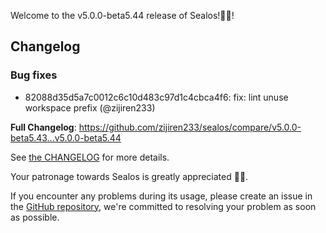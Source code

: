 Welcome to the v5.0.0-beta5.44 release of Sealos!🎉🎉!



## Changelog
### Bug fixes
* 82088d35d5a7c0012c6c10d483c97d1c4cbca4f6: fix: lint unuse workspace prefix (@zijiren233)

**Full Changelog**: https://github.com/zijiren233/sealos/compare/v5.0.0-beta5.43...v5.0.0-beta5.44

See [the CHANGELOG](https://github.com/zijiren233/sealos/blob/main/CHANGELOG/CHANGELOG.md) for more details.

Your patronage towards Sealos is greatly appreciated 🎉🎉.

If you encounter any problems during its usage, please create an issue in the [GitHub repository](https://github.com/zijiren233/sealos), we're committed to resolving your problem as soon as possible.
